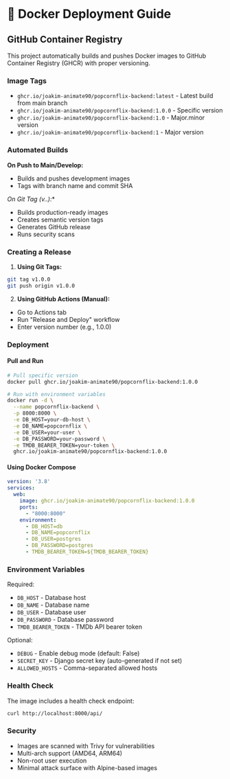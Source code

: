 # 🐳 Docker Deployment Guide

## GitHub Container Registry

This project automatically builds and pushes Docker images to GitHub Container Registry (GHCR) with proper versioning.

### Image Tags

- `ghcr.io/joakim-animate90/popcornflix-backend:latest` - Latest build from main branch
- `ghcr.io/joakim-animate90/popcornflix-backend:1.0.0` - Specific version
- `ghcr.io/joakim-animate90/popcornflix-backend:1.0` - Major.minor version
- `ghcr.io/joakim-animate90/popcornflix-backend:1` - Major version

### Automated Builds

**On Push to Main/Develop:**
- Builds and pushes development images
- Tags with branch name and commit SHA

**On Git Tag (v*.*.*):**
- Builds production-ready images
- Creates semantic version tags
- Generates GitHub release
- Runs security scans

### Creating a Release

1. **Using Git Tags:**
```bash
git tag v1.0.0
git push origin v1.0.0
```

2. **Using GitHub Actions (Manual):**
- Go to Actions tab
- Run "Release and Deploy" workflow
- Enter version number (e.g., 1.0.0)

### Deployment

#### Pull and Run
```bash
# Pull specific version
docker pull ghcr.io/joakim-animate90/popcornflix-backend:1.0.0

# Run with environment variables
docker run -d \
  --name popcornflix-backend \
  -p 8000:8000 \
  -e DB_HOST=your-db-host \
  -e DB_NAME=popcornflix \
  -e DB_USER=your-user \
  -e DB_PASSWORD=your-password \
  -e TMDB_BEARER_TOKEN=your-token \
  ghcr.io/joakim-animate90/popcornflix-backend:1.0.0
```

#### Using Docker Compose
```yaml
version: '3.8'
services:
  web:
    image: ghcr.io/joakim-animate90/popcornflix-backend:1.0.0
    ports:
      - "8000:8000"
    environment:
      - DB_HOST=db
      - DB_NAME=popcornflix
      - DB_USER=postgres
      - DB_PASSWORD=postgres
      - TMDB_BEARER_TOKEN=${TMDB_BEARER_TOKEN}
```

### Environment Variables

Required:
- `DB_HOST` - Database host
- `DB_NAME` - Database name
- `DB_USER` - Database user
- `DB_PASSWORD` - Database password
- `TMDB_BEARER_TOKEN` - TMDb API bearer token

Optional:
- `DEBUG` - Enable debug mode (default: False)
- `SECRET_KEY` - Django secret key (auto-generated if not set)
- `ALLOWED_HOSTS` - Comma-separated allowed hosts

### Health Check

The image includes a health check endpoint:
```bash
curl http://localhost:8000/api/
```

### Security

- Images are scanned with Trivy for vulnerabilities
- Multi-arch support (AMD64, ARM64)
- Non-root user execution
- Minimal attack surface with Alpine-based images
